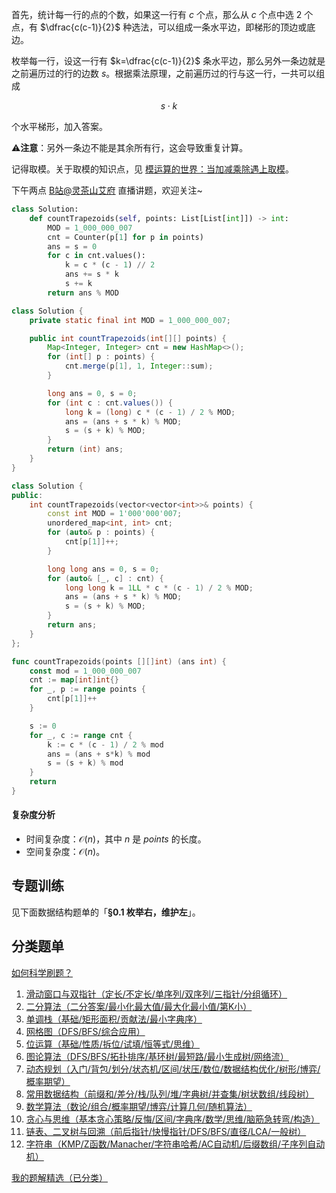 首先，统计每一行的点的个数，如果这一行有 $c$ 个点，那么从 $c$ 个点中选 $2$ 个点，有 $\dfrac{c(c-1)}{2}$ 种选法，可以组成一条水平边，即梯形的顶边或底边。

枚举每一行，设这一行有 $k=\dfrac{c(c-1)}{2}$ 条水平边，那么另外一条边就是之前遍历过的行的边数 $s$。根据乘法原理，之前遍历过的行与这一行，一共可以组成

$$
s\cdot k
$$

个水平梯形，加入答案。

⚠**注意**：另外一条边不能是其余所有行，这会导致重复计算。

记得取模。关于取模的知识点，见 [模运算的世界：当加减乘除遇上取模](https://leetcode.cn/circle/discuss/mDfnkW/)。

下午两点 [B站@灵茶山艾府](https://space.bilibili.com/206214) 直播讲题，欢迎关注~

```py [sol-Python3]
class Solution:
    def countTrapezoids(self, points: List[List[int]]) -> int:
        MOD = 1_000_000_007
        cnt = Counter(p[1] for p in points)
        ans = s = 0
        for c in cnt.values():
            k = c * (c - 1) // 2
            ans += s * k
            s += k
        return ans % MOD
```

```java [sol-Java]
class Solution {
    private static final int MOD = 1_000_000_007;

    public int countTrapezoids(int[][] points) {
        Map<Integer, Integer> cnt = new HashMap<>();
        for (int[] p : points) {
            cnt.merge(p[1], 1, Integer::sum);
        }

        long ans = 0, s = 0;
        for (int c : cnt.values()) {
            long k = (long) c * (c - 1) / 2 % MOD;
            ans = (ans + s * k) % MOD;
            s = (s + k) % MOD;
        }
        return (int) ans;
    }
}
```

```cpp [sol-C++]
class Solution {
public:
    int countTrapezoids(vector<vector<int>>& points) {
        const int MOD = 1'000'000'007;
        unordered_map<int, int> cnt;
        for (auto& p : points) {
            cnt[p[1]]++;
        }

        long long ans = 0, s = 0;
        for (auto& [_, c] : cnt) {
            long long k = 1LL * c * (c - 1) / 2 % MOD;
            ans = (ans + s * k) % MOD;
            s = (s + k) % MOD;
        }
        return ans;
    }
};
```

```go [sol-Go]
func countTrapezoids(points [][]int) (ans int) {
	const mod = 1_000_000_007
	cnt := map[int]int{}
	for _, p := range points {
		cnt[p[1]]++
	}

	s := 0
	for _, c := range cnt {
		k := c * (c - 1) / 2 % mod
		ans = (ans + s*k) % mod
		s = (s + k) % mod
	}
	return
}
```

#### 复杂度分析

- 时间复杂度：$\mathcal{O}(n)$，其中 $n$ 是 $\textit{points}$ 的长度。
- 空间复杂度：$\mathcal{O}(n)$。

## 专题训练

见下面数据结构题单的「**§0.1 枚举右，维护左**」。

## 分类题单

[如何科学刷题？](https://leetcode.cn/circle/discuss/RvFUtj/)

1. [滑动窗口与双指针（定长/不定长/单序列/双序列/三指针/分组循环）](https://leetcode.cn/circle/discuss/0viNMK/)
2. [二分算法（二分答案/最小化最大值/最大化最小值/第K小）](https://leetcode.cn/circle/discuss/SqopEo/)
3. [单调栈（基础/矩形面积/贡献法/最小字典序）](https://leetcode.cn/circle/discuss/9oZFK9/)
4. [网格图（DFS/BFS/综合应用）](https://leetcode.cn/circle/discuss/YiXPXW/)
5. [位运算（基础/性质/拆位/试填/恒等式/思维）](https://leetcode.cn/circle/discuss/dHn9Vk/)
6. [图论算法（DFS/BFS/拓扑排序/基环树/最短路/最小生成树/网络流）](https://leetcode.cn/circle/discuss/01LUak/)
7. [动态规划（入门/背包/划分/状态机/区间/状压/数位/数据结构优化/树形/博弈/概率期望）](https://leetcode.cn/circle/discuss/tXLS3i/)
8. [常用数据结构（前缀和/差分/栈/队列/堆/字典树/并查集/树状数组/线段树）](https://leetcode.cn/circle/discuss/mOr1u6/)
9. [数学算法（数论/组合/概率期望/博弈/计算几何/随机算法）](https://leetcode.cn/circle/discuss/IYT3ss/)
10. [贪心与思维（基本贪心策略/反悔/区间/字典序/数学/思维/脑筋急转弯/构造）](https://leetcode.cn/circle/discuss/g6KTKL/)
11. [链表、二叉树与回溯（前后指针/快慢指针/DFS/BFS/直径/LCA/一般树）](https://leetcode.cn/circle/discuss/K0n2gO/)
12. [字符串（KMP/Z函数/Manacher/字符串哈希/AC自动机/后缀数组/子序列自动机）](https://leetcode.cn/circle/discuss/SJFwQI/)

[我的题解精选（已分类）](https://github.com/EndlessCheng/codeforces-go/blob/master/leetcode/SOLUTIONS.md)
